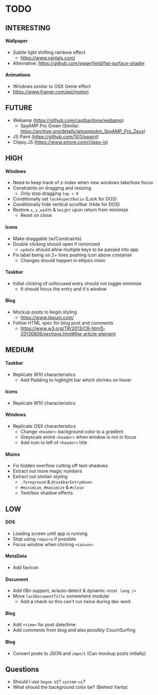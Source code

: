 # TODO

## INTERESTING

#### Wallpaper
- Subtle light shifting rainbow effect
  - https://www.vantajs.com/
- Alternative: https://github.com/wagerfield/flat-surface-shader

#### Animations
- Windows similar to OSX Genie effect
- https://www.framer.com/api/motion

## FUTURE

- Webamp (https://github.com/captbaritone/webamp)
  - SpyAMP Pro Green (Similar: https://archive.org/details/winampskin_SpyAMP_Pro_Zeus)
- JS Paint (https://github.com/1j01/jspaint)
- Clippy.JS (https://www.smore.com/clippy-js)

## HIGH

#### Windows
- Need to keep track of z-index when new windows take/lose focus
- Constraints on dragging and resizing
  - Only stop dragging `top < 0`
- Conditionally set `lockAspectRatio` (Lock for DOS)
- Conditionally hide vertical scrollbar (Hide for DOS)
- Restore `x`, `y` ,`width` & `height` upon return from minimize
  - Reset on close

#### Icons
- Make draggable (w/Constraints)
- Double clicking should open if minimized
  - `update` should allow multiple keys to be passed into app
- Fix label being on 2+ lines pushing icon above container
  - Changes should happen in ellipsis mixin

#### Taskbar
- Initial clicking of unfocused entry should not toggle minimize
  - It should focus the entry and it's window

#### Blog
- Mockup posts to begin styling
  - https://www.lipsum.com/
- Follow HTML spec for blog post and comments
  - https://www.w3.org/TR/2013/CR-html5-20130806/sections.html#the-article-element

## MEDIUM

#### Taskbar
- Replicate W10 characteristics
  - Add Padding to highlight bar which shrinks on hover

#### Icons
- Replicate W10 characteristics

#### Windows
- Replicate OSX characteristics
  - Change `<header>` background color to a gradient
  - Greyscale entire `<header>` when window is not in focus
  - Add icon to left of `<header>` title

#### Mixins
- Fix hidden overflow cutting off text-shadows
- Extract out more magic numbers
- Extract out similair styling
  - `.foreground` & `@taskbarEntryHover`
  - `#minimize`, `#maximize` & `#close`
  - Text/box shadow effects

## LOW

#### DOS
- Loading screen until app is running
- Stop using `require` if possible
- Focus window when clicking `<canvas>`

#### MetaData
- Add favicon

#### Document
- Add i18n support, w/auto-detect & dynamic `<html lang />`
- Move `lockDocumentTitle` somewhere modular
  - Add a check so this can't run twice during dev work

#### Blog
- Add `<time>` for post date/time
- Add comments from blog and also possibly CouchSurfing

#### Blog
- Convert posts to JSON and `import` (Can mockup posts initially)

## Questions
- Should I use `Segoe UI`? `system-ui`?
- What should the background color be? (Behind Vanta)
